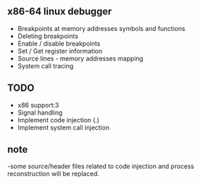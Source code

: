 ## x86-64 linux debugger

- Breakpoints at memory addresses symbols and functions
- Deleting breakpoints
- Enable / disable breakpoints
- Set / Get register information
- Source lines - memory addresses mapping
- System call tracing

## TODO

- x86 support:3
- Signal handling
- Implement code injection (.)
- Implement system call injection

## note

-some source/header files related to code injection and process reconstruction will be replaced.
